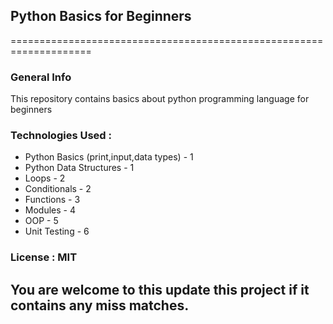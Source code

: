 ## Python Basics for Beginners

====================================================================

### General Info
This repository contains basics about python programming language for beginners

### Technologies Used : 
* Python Basics (print,input,data types) - 1
* Python Data Structures - 1
* Loops - 2
* Conditionals - 2
* Functions - 3
* Modules - 4
* OOP - 5
* Unit Testing - 6

### License : MIT

## You are welcome to this update this project if it contains any miss matches.



